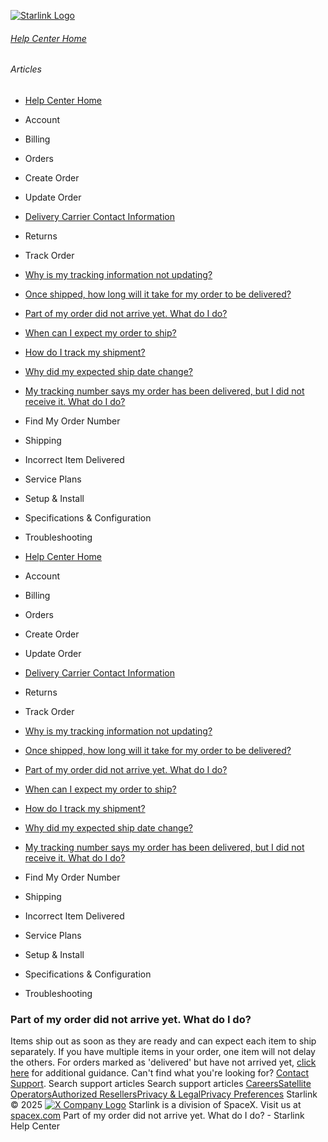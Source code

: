 [![Starlink Logo](https://www.starlink.com/_next/image?url=%2Fassets%2Fimages%2Flogo%2Flogo_white.png&w=3840&q=75)](https://www.starlink.com/support/article/<https:/www.starlink.com/>)
###### [Help Center Home](https://www.starlink.com/support/article/</support>)
###### Articles
  * [Help Center Home](https://www.starlink.com/support/article/</support>)
  * Account
  * Billing
  * Orders
  * Create Order
  * Update Order
  * [Delivery Carrier Contact Information](https://www.starlink.com/support/article/</support/article/c954e904-6c7b-0171-e845-567390f8bfb1>)
  * Returns
  * Track Order
  * [Why is my tracking information not updating? ](https://www.starlink.com/support/article/</support/article/70f80fac-2b53-3013-5059-c45a870d2b99>)
  * [Once shipped, how long will it take for my order to be delivered?](https://www.starlink.com/support/article/</support/article/d63a321c-8ae7-037d-44e6-704fb6c0d9c2>)
  * [Part of my order did not arrive yet. What do I do?](https://www.starlink.com/support/article/</support/article/c835fa5f-446a-cf6d-c8e3-c87bd27d90c5>)
  * [When can I expect my order to ship?](https://www.starlink.com/support/article/</support/article/fee97ae9-fa93-82a5-c385-aaf2426938ae>)
  * [How do I track my shipment?](https://www.starlink.com/support/article/</support/article/1335007f-82df-2eae-2266-42cbd8f93655>)
  * [Why did my expected ship date change?](https://www.starlink.com/support/article/</support/article/fd903c78-8323-c66a-6c68-95f25d786c94>)
  * [My tracking number says my order has been delivered, but I did not receive it. What do I do?](https://www.starlink.com/support/article/</support/article/126ee6a3-8c3f-2014-3283-4c678c99ed0b>)
  * Find My Order Number
  * Shipping
  * Incorrect Item Delivered
  * Service Plans
  * Setup & Install
  * Specifications & Configuration
  * Troubleshooting


  * [Help Center Home](https://www.starlink.com/support/article/</support>)
  * Account
  * Billing
  * Orders
  * Create Order
  * Update Order
  * [Delivery Carrier Contact Information](https://www.starlink.com/support/article/</support/article/c954e904-6c7b-0171-e845-567390f8bfb1>)
  * Returns
  * Track Order
  * [Why is my tracking information not updating? ](https://www.starlink.com/support/article/</support/article/70f80fac-2b53-3013-5059-c45a870d2b99>)
  * [Once shipped, how long will it take for my order to be delivered?](https://www.starlink.com/support/article/</support/article/d63a321c-8ae7-037d-44e6-704fb6c0d9c2>)
  * [Part of my order did not arrive yet. What do I do?](https://www.starlink.com/support/article/</support/article/c835fa5f-446a-cf6d-c8e3-c87bd27d90c5>)
  * [When can I expect my order to ship?](https://www.starlink.com/support/article/</support/article/fee97ae9-fa93-82a5-c385-aaf2426938ae>)
  * [How do I track my shipment?](https://www.starlink.com/support/article/</support/article/1335007f-82df-2eae-2266-42cbd8f93655>)
  * [Why did my expected ship date change?](https://www.starlink.com/support/article/</support/article/fd903c78-8323-c66a-6c68-95f25d786c94>)
  * [My tracking number says my order has been delivered, but I did not receive it. What do I do?](https://www.starlink.com/support/article/</support/article/126ee6a3-8c3f-2014-3283-4c678c99ed0b>)
  * Find My Order Number
  * Shipping
  * Incorrect Item Delivered
  * Service Plans
  * Setup & Install
  * Specifications & Configuration
  * Troubleshooting


### Part of my order did not arrive yet. What do I do?
Items ship out as soon as they are ready and can expect each item to ship separately.
If you have multiple items in your order, one item will not delay the others.
For orders marked as 'delivered' but have not arrived yet, [click here](https://www.starlink.com/support/article/<https:/support.starlink.com/?topic=126ee6a3-8c3f-2014-3283-4c678c99ed0b>) for additional guidance.
Can't find what you're looking for? [Contact Support](https://www.starlink.com/support/article/</support/tickets?sourceType=web_article_help_center&sourceValue=c835fa5f-446a-cf6d-c8e3-c87bd27d90c5>).
Search support articles
Search support articles
[Careers](https://www.starlink.com/support/article/<https:/www.spacex.com/careers>)[Satellite Operators](https://www.starlink.com/support/article/<https:/starlink.com/satellite-operators>)[Authorized Resellers](https://www.starlink.com/support/article/<https:/starlink.com/resellers>)[Privacy & Legal](https://www.starlink.com/support/article/<https:/starlink.com/legal>)[Privacy Preferences](https://www.starlink.com/support/article/<>)
Starlink © 2025
[![X Company Logo](https://www.starlink.com/assets/images/icons/x-logo.svg)](https://www.starlink.com/support/article/<https:/twitter.com/Starlink>)
Starlink is a division of SpaceX. Visit us at [spacex.com](https://www.starlink.com/support/article/<https:/www.spacex.com/>)
Part of my order did not arrive yet. What do I do? - Starlink Help Center
